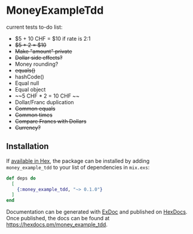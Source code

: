# MoneyExampleTdd

current tests to-do list:
- $5 + 10 CHF = $10 if rate is 2:1
- ~~$5 * 2 = $10~~
- ~~Make "amount" private~~
- ~~Dollar side effects?~~
- Money rounding?
- ~~equals()~~
- hashCode()
- Equal null
- Equal object
- ~~5 CHF * 2 = 10 CHF ~~
- Dollar/Franc duplication
- ~~Common equals~~
- ~~Common times~~
- ~~Compare Francs with Dollars~~
- ~~Currency?~~

## Installation

If [available in Hex](https://hex.pm/docs/publish), the package can be installed
by adding `money_example_tdd` to your list of dependencies in `mix.exs`:

```elixir
def deps do
  [
    {:money_example_tdd, "~> 0.1.0"}
  ]
end
```

Documentation can be generated with [ExDoc](https://github.com/elixir-lang/ex_doc)
and published on [HexDocs](https://hexdocs.pm). Once published, the docs can
be found at <https://hexdocs.pm/money_example_tdd>.
